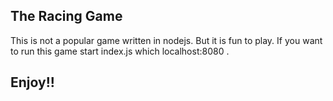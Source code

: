 The Racing Game
-

This is not a popular game written in nodejs. But it is fun to play. If you want to run this game start index.js which localhost:8080 . 

Enjoy!!
-



